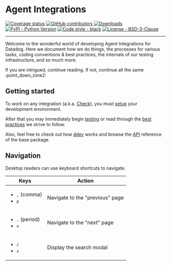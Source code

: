 # Agent Integrations

[![Coverage status](https://codecov.io/github/DataDog/integrations-core/coverage.svg?branch=master)](https://codecov.io/github/DataDog/integrations-core?branch=master)
[![GitHub contributors](https://img.shields.io/github/contributors/DataDog/integrations-core)](https://github.com/DataDog/integrations-core)
[![Downloads](https://pepy.tech/badge/datadog-checks-dev)](https://pepy.tech/project/datadog-checks-dev)
[![PyPI - Python Version](https://img.shields.io/pypi/pyversions/datadog-checks-dev)](https://pypi.org/project/datadog-checks-dev)
[![Code style - black](https://img.shields.io/badge/code%20style-black-000000.svg)](https://github.com/psf/black)
[![License - BSD-3-Clause](https://img.shields.io/badge/license-BSD--3--Clause-9400d3.svg)](https://choosealicense.com/licenses/bsd-3-clause)

-----

Welcome to the wonderful world of developing Agent Integrations for Datadog. Here we document how we do things,
the processes for various tasks, coding conventions & best practices, the internals of our testing infrastructure,
and so much more.

If you are intrigued, continue reading. If not, continue all the same :point_down_tone2:

## Getting started

To work on any integration (a.k.a. [Check](faq/faq.md#integration-vs-check)), you must [setup](setup.md) your development environment.

After that you may immediately begin [testing](testing.md) or read through the [best practices](guidelines/pr.md) we strive to follow.

Also, feel free to check out how [ddev](ddev/layers.md) works and browse the [API](base/api.md) reference of the base package.

## Navigation

Desktop readers can use keyboard shortcuts to navigate.

| Keys | Action |
| --- | --- |
| <ul><li><kbd>,</kbd> (comma)</li><li><kbd>p</kbd></li></ul> | Navigate to the "previous" page |
| <ul><li><kbd>.</kbd> (period)</li><li><kbd>n</kbd></li></ul> | Navigate to the "next" page |
| <ul><li><kbd>/</kbd></li><li><kbd>s</kbd></li></ul> | Display the search modal |
